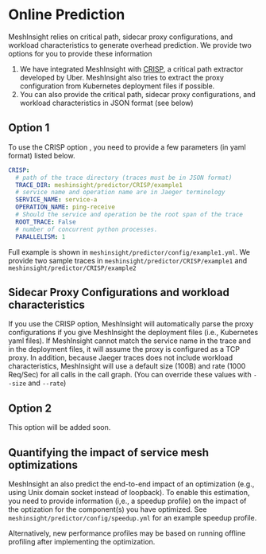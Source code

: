 # Online Prediction

MeshInsight relies on critical path, sidecar proxy configurations, and workload characteristics to generate overhead prediction. We provide two options for you to provide these information


1. We have integrated MeshInsight with [CRISP](https://github.com/uber-research/CRISP), a critical path extractor developed by Uber. MeshInsight also tries to extract the proxy configuration from Kubernetes deployment files if possible.
2. You can also provide the critical path, sidecar proxy configurations, and workload characteristics in JSON format (see below)

## Option 1
To use the CRISP option , you need to provide a few parameters (in yaml format) listed below. 

```YAML
CRISP:
  # path of the trace directory (traces must be in JSON format)
  TRACE_DIR: meshinsight/predictor/CRISP/example1
  # service name and operation name are in Jaeger terminology
  SERVICE_NAME: service-a
  OPERATION_NAME: ping-receive
  # Should the service and operation be the root span of the trace
  ROOT_TRACE: False
  # number of concurrent python processes.
  PARALLELISM: 1
```

Full example is shown in `meshinsight/predictor/config/example1.yml`. We provide two sample traces in `meshinsight/predictor/CRISP/example1` and `meshinsight/predictor/CRISP/example2`


## Sidecar Proxy Configurations and workload characteristics

If you use the CRISP option, MeshInsight will automatically parse the proxy configurations if you give MeshInsight the deployment files (i.e., Kubernetes yaml files). If MeshInsight cannot match the service name in the trace and in the deployment files, it will assume the proxy is configured as a TCP proxy. In addition, because Jaeger traces does not include workload characteristics, MeshInsight will use a default size (100B) and rate (1000 Req/Sec) for all calls in the call graph. (You can override these values with `--size` and `--rate`)

## Option 2 

This option will be added soon.

## Quantifying the impact of service mesh optimizations

MeshInsight an also predict the end-to-end impact of an optimization (e.g., using Unix domain socket instead of loopback). To enable this estimation, you need to provide information (i,e., a speedup profile) on the impact of the optization for the component(s) you have optimized. See `meshinsight/predictor/config/speedup.yml` for an example speedup profile.

Alternatively, new performance profiles may be based on running offline profiling after implementing the optimization.